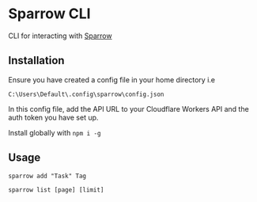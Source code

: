 # Sparrow CLI

CLI for interacting with [Sparrow](https://github.com/dmdboi/sparrow)

## Installation

Ensure you have created a config file in your home directory i.e

```
C:\Users\Default\.config\sparrow\config.json
```

In this config file, add the API URL to your Cloudflare Workers API and the auth token you have set up.

Install globally with ``npm i -g``

## Usage

```
sparrow add "Task" Tag

sparrow list [page] [limit]
```
